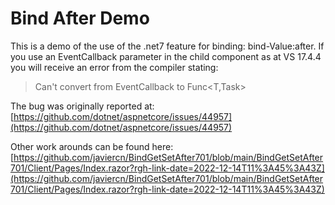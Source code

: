 # Bind After Demo
This is a demo of the use of the .net7 feature for binding: bind-Value:after. If you use an EventCallback parameter in the child component as at VS 17.4.4 you will receive an error from the compiler stating: 

> Can't convert from EventCallback<T> to Func<T,Task>

The bug was originally reported at: [https://github.com/dotnet/aspnetcore/issues/44957](https://github.com/dotnet/aspnetcore/issues/44957)

Other work arounds can be found here: [https://github.com/javiercn/BindGetSetAfter701/blob/main/BindGetSetAfter701/Client/Pages/Index.razor?rgh-link-date=2022-12-14T11%3A45%3A43Z](https://github.com/javiercn/BindGetSetAfter701/blob/main/BindGetSetAfter701/Client/Pages/Index.razor?rgh-link-date=2022-12-14T11%3A45%3A43Z)
